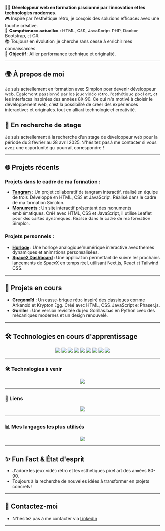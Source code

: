 ﻿👨‍💻 **Développeur web en formation passionné par l'innovation et les technologies modernes.**  
🎮 Inspiré par l'esthétique rétro, je conçois des solutions efficaces avec une touche créative.  
🚀 **Compétences actuelles** : HTML, CSS, JavaScript, PHP, Docker, Bootstrap, et C#.  
📚 Toujours en évolution, je cherche sans cesse à enrichir mes connaissances.  
🌟 **Objectif** : Allier performance technique et originalité.

---

## 🌍 À propos de moi

Je suis actuellement en formation avec Simplon pour devenir développeur web. Egalement passionné par les jeux vidéo rétro, l'esthétique pixel art, et les interfaces inspirées des années 80-90. Ce qui m'a motivé à choisir le développement web, c'est la possibilité de créer des expériences interactives et originales, tout en alliant technologie et créativité. 

## 🚀 En recherche de stage
Je suis actuellement à la recherche d'un stage de développeur web pour la période du 3 février au 28 avril 2025. N'hésitez pas à me contacter si vous avez une opportunité qui pourrait correspondre !

---

## 🌐 Projets récents

### Projets dans le cadre de ma formation :
- [**Tangram**](https://lembont.github.io/Tangram-TC-PB-GD/) : Un projet collaboratif de tangram interactif, réalisé en équipe de trois. Développé en HTML, CSS et JavaScript. Réalisé dans le cadre de ma formation Simplon.  
- [**Monuments**](https://retrogreg.github.io/Monuments/) : Un site interactif présentant des monuments emblématiques. Créé avec HTML, CSS et JavaScript, il utilise Leaflet pour des cartes dynamiques. Réalisé dans le cadre de ma formation Simplon.

### Projets personnels :
- [**Horloge**](https://retrogreg.github.io/Horloge/) : Une horloge analogique/numérique interactive avec thèmes dynamiques et animations personnalisées.
- [**SpaceX Dashboard**](https://space-x-ruby.vercel.app/) : Une application permettant de suivre les prochains lancements de SpaceX en temps réel, utilisant Next.js, React et Tailwind CSS.
---

## 🚧 Projets en cours

- **Gregonoïd** : Un casse-brique rétro inspiré des classiques comme Arkanoid et Krypton Egg. Créé avec HTML, CSS, JavaScript et Phaser.js.  
- **Gorilles** : Une version revisitée du jeu Gorillas.bas en Python avec des mécaniques modernes et un design renouvelé.

---

## 🛠️ Technologies en cours d'apprentissage

<p align="center">
  <img src="https://img.shields.io/badge/HTML5-E34F26?style=for-the-badge&logo=html5&logoColor=white"/>
  <img src="https://img.shields.io/badge/CSS3-1572B6?style=for-the-badge&logo=css3&logoColor=white"/>
  <img src="https://img.shields.io/badge/JavaScript-F7DF1E?style=for-the-badge&logo=javascript&logoColor=black"/>
  <img src="https://img.shields.io/badge/PHP-777BB4?style=for-the-badge&logo=php&logoColor=white"/>
  <img src="https://img.shields.io/badge/Docker-2496ED?style=for-the-badge&logo=docker&logoColor=white"/>
  <img src="https://img.shields.io/badge/Bootstrap-7952B3?style=for-the-badge&logo=bootstrap&logoColor=white"/>
  <img src="https://img.shields.io/badge/C%23-239120?style=for-the-badge&logo=c-sharp&logoColor=white"/>
  <img src="https://img.shields.io/badge/MySQL-4479A1?style=for-the-badge&logo=mysql&logoColor=white"/>
  <img src="https://img.shields.io/badge/Python-3776AB?style=for-the-badge&logo=python&logoColor=white"/>
</p>

---

### 🛠️ Technologies à venir

<p align="center">
  <img src="https://img.shields.io/badge/Symfony-000000?style=for-the-badge&logo=symfony&logoColor=white"/>
</p>

---

### 🔗 Liens

<p align="center">
  <a href="https://www.linkedin.com/in/gr%C3%A9goire-dupont-801355328/">
    <img src="https://img.shields.io/badge/LinkedIn-0A66C2?style=for-the-badge&logo=linkedin&logoColor=white"/>
  </a>
</p>

---

### 📊 Mes langages les plus utilisés
<p align="center">
  <img src="https://github-readme-stats.vercel.app/api/top-langs/?username=RetroGreg&layout=compact&theme=radical"/>
</p>

---

## ✨ Fun Fact & État d'esprit
- J'adore les jeux vidéo rétro et les esthétiques pixel art des années 80-90.  
- Toujours à la recherche de nouvelles idées à transformer en projets concrets !

---

## 📧 Contactez-moi
- N'hésitez pas à me contacter via [LinkedIn](https://www.linkedin.com/in/gr%C3%A9goire-dupont-801355328/)

---
